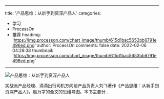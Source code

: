 
---
title: '产品思维：从新手到资深产品人'
categories: 
 - 学习
 - ProcessOn
 - 推荐
headimg: 'https://img.processon.com/chart_image/thumb/615d1bac5653bb6791e496ed.png'
author: ProcessOn
comments: false
date: 2022-02-06 04:26:08
thumbnail: 'https://img.processon.com/chart_image/thumb/615d1bac5653bb6791e496ed.png'
---

<div>   
<img class="thumb" alt="产品思维：从新手到资深产品人" src="https://img.processon.com/chart_image/thumb/615d1bac5653bb6791e496ed.png" referrerpolicy="no-referrer">
<p>实战派产品经理、滴滴出行司机方向前产品负责人刘飞著作《产品思维：从新手到资深产品人》，超万字的全文的思维导图。本书主要分..</p>  
</div>
            